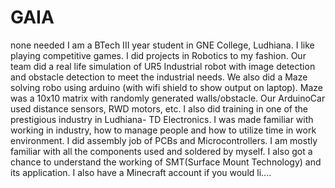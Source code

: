 # GAIA
none needed
I am a BTech III year student in GNE College, Ludhiana. I like playing competitive games. I did projects in Robotics to my fashion. Our team did a real life simulation of UR5 Industrial robot with image detection and obstacle detection to meet the industrial needs. 
We also did a Maze solving robo using arduino (with wifi shield to show output on laptop). Maze was a 10x10 matrix with randomly generated walls/obstacle. Our ArduinoCar used distance sensors, RWD motors, etc. 
I also did training in one of the prestigious industry in Ludhiana- TD Electronics. I was made familiar with working in industry, how to manage people and how to utilize time in work environment. I did assembly job of PCBs and Microcontrollers. I am mostly familiar with all the components used and soldered by myself. I also got a chance to understand the working of SMT(Surface Mount Technology) and its application. I also have a Minecraft account if you would li....
